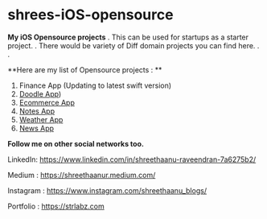 # shrees-iOS-opensource

**My iOS Opensource projects**
.
This can be used for startups as a starter project. 
.
There would be variety of Diff domain projects you can find here. 
.
.

**Here are my list of Opensource projects : **

1. Finance App (Updating to latest swift version)
2. [Doodle App](https://github.com/shreethaanu/doodly)) 
3. [Ecommerce App](https://github.com/shreethaanu/Ecomm-STR)
4. [Notes App](https://github.com/shreethaanu/NotesApp) 
5. [Weather App](https://github.com/shreethaanu/WeatherApp-Swift)  
6. [News App](https://github.com/shreethaanu/newsapp-swift)


**Follow me on other social networks too.**

LinkedIn: https://www.linkedin.com/in/shreethaanu-raveendran-7a6275b2/

Medium : https://shreethaanur.medium.com/

Instagram : https://www.instagram.com/shreethaanu_blogs/

Portfolio : https://strlabz.com

